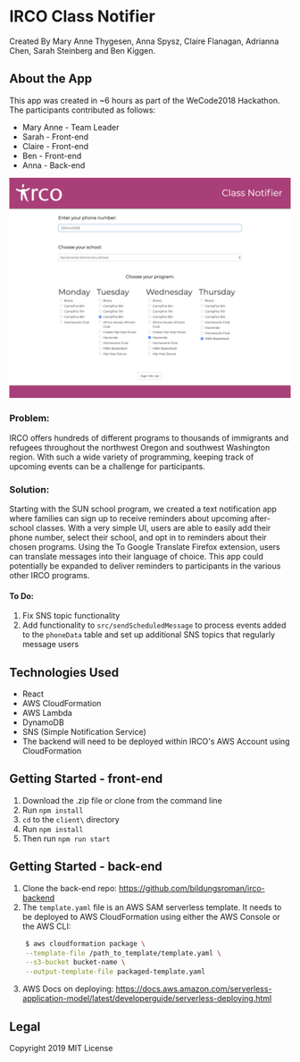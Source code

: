 # IRCO Class Notifier
Created By Mary Anne Thygesen, Anna Spysz, Claire Flanagan, Adrianna Chen, Sarah Steinberg and Ben Kiggen.

## About the App

This app was created in ~6 hours as part of the WeCode2018 Hackathon. The participants contributed as follows: 

* Mary Anne - Team Leader
* Sarah - Front-end
* Claire - Front-end
* Ben - Front-end
* Anna - Back-end

![Screenshot](client/public/screenShot2.png?raw=true "Title")

### Problem:

IRCO offers hundreds of different programs to thousands of immigrants and refugees throughout the northwest Oregon and southwest Washington region. With such a wide variety of programming, keeping track of upcoming events can be a challenge for participants.

### Solution:

Starting with the SUN school program, we created a text notification app where families can sign up to receive reminders about upcoming after-school classes. With a very simple UI, users are able to easily add their phone number, select their school, and opt in to reminders about their chosen programs. Using the To Google Translate Firefox extension, users can translate messages into their language of choice. This app could potentially be expanded to deliver reminders to participants in the various other IRCO programs.

#### To Do:

1. Fix SNS topic functionality
2. Add functionality to `src/sendScheduledMessage` to process events added to the `phoneData` table and set up additional SNS topics that regularly message users

## Technologies Used

* React
* AWS CloudFormation
* AWS Lambda 
* DynamoDB
* SNS (Simple Notification Service)
* The backend will need to be deployed within IRCO's AWS Account using CloudFormation

## Getting Started - front-end

  1. Download the .zip file or clone from the command line
  2. Run ``` npm install ```
  3. `cd` to the `client\` directory
  4. Run ``` npm install ```
  5. Then run ``` npm run start ```

## Getting Started - back-end

  1. Clone the back-end repo: https://github.com/bildungsroman/irco-backend
  2. The `template.yaml` file is an AWS SAM serverless template. It needs to be deployed to AWS CloudFormation using either the AWS Console or the AWS CLI:

```bash
    $ aws cloudformation package \
    --template-file /path_to_template/template.yaml \
    --s3-bucket bucket-name \
    --output-template-file packaged-template.yaml
```

  3. AWS Docs on deploying: https://docs.aws.amazon.com/serverless-application-model/latest/developerguide/serverless-deploying.html 

## Legal
Copyright 2019
MIT License


